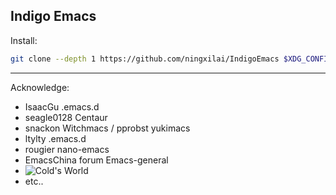Indigo Emacs
--------------------
Install:

```bash
git clone --depth 1 https://github.com/ningxilai/IndigoEmacs $XDG_CONFIG_HOME/emacs
```
--------------------
Acknowledge:

- IsaacGu .emacs.d
- seagle0128 Centaur
- snackon Witchmacs / pprobst yukimacs
- ltylty .emacs.d
- rougier nano-emacs
- EmacsChina forum Emacs-general
- ![Cold's World](https://coldnight.github.io/dump-brain-with-emacs/)
- etc..
